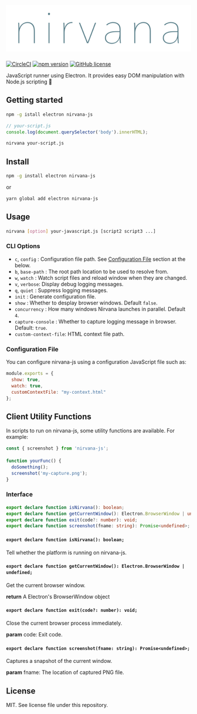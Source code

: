 # ![Nirvana](./logo.png)

[![CircleCI](https://circleci.com/gh/Quramy/nirvana-js.svg?style=svg)](https://circleci.com/gh/Quramy/nirvana-js)
[![npm version](https://badge.fury.io/js/nirvana-js.svg)](https://badge.fury.io/js/nirvana-js)
[![GitHub license](https://img.shields.io/badge/license-MIT-blue.svg)](https://raw.githubusercontent.com/Quramy/nirvana-js/master/LICENSE)

JavaScript runner using Electron. It provides easy DOM manipulation with Node.js scripting :space_invader:

## Getting started

```sh
npm -g istall electron nirvana-js
```

```js
// your-script.js
console.log(document.querySelector('body').innerHTML);
```

```sh
nirvana your-script.js
```

## Install

```sh
npm -g install electron nirvana-js
```

or

```sh
yarn global add electron nirvana-js
```

## Usage

```sh
nirvana [option] your-javascript.js [script2 script3 ...]
```

### CLI Options

- `c`, `config` : Configuration file path. See [Configuration File](#configuration-file) section at the below.
- `b`, `base-path` : The root path location to be used to resolve from.
- `w`, `watch` : Watch script files and reload window when they are changed.
- `v`, `verbose`: Display debug logging messages.
- `q`, `quiet` : Suppress logging messages.
- `init` : Generate configuration file.
- `show` : Whether to desplay browser windows. Default `false`.
- `concurrency` : How many windows Nirvana launches in parallel. Default `4`.
- `capture-console` : Whether to capture logging message in browser. Default: `true`.
- `custom-context-file`: HTML context file path.

### Configuration File

You can configure nirvana-js using a configuration JavaScript file such as:

```js
module.exports = {
  show: true,
  watch: true,
  customContextFile: "my-context.html"
};
```

## Client Utility Functions
In scripts to run on nirvana-js, some utility functions are available. For example:

```js
const { screenshot } from 'nirvana-js';

function yourFunc() {
  doSomething();
  screenshot('my-capture.png');
}
```
<!-- doc -->
<!-- THIS DOCUMENT IS AUTOMATICALLY GENERATED FROM src/*.ts -->
<!-- Please edit src/*.ts and `npm run build:docs:api` -->


### Interface

```typescript
export declare function isNirvana(): boolean;
export declare function getCurrentWindow(): Electron.BrowserWindow | undefined;
export declare function exit(code?: number): void;
export declare function screenshot(fname: string): Promise<undefined>;
```


#### `export declare function isNirvana(): boolean;`



Tell whether the platform is running on nirvana-js.


#### `export declare function getCurrentWindow(): Electron.BrowserWindow | undefined;`



Get the current browser window.


<b>return</b> A Electron's BrowserWindow object


#### `export declare function exit(code?: number): void;`



Close the current browser process immediately.


<b>param</b> code: Exit code.


#### `export declare function screenshot(fname: string): Promise<undefined>;`



Captures a snapshot of the current window.


<b>param</b> fname: The location of captured PNG file.



<!-- end:doc -->

## License
MIT. See license file under this repository.
